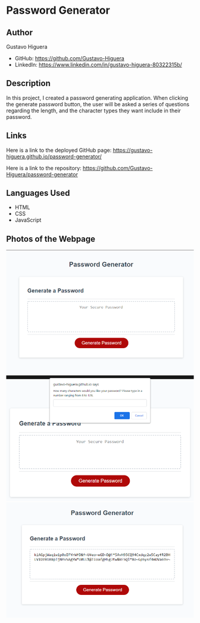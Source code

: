 # Password Generator

## Author
Gustavo Higuera
* GitHub: https://github.com/Gustavo-Higuera
* LinkedIn: https://www.linkedin.com/in/gustavo-higuera-80322315b/


## Description

In this project, I created a password generating application. When clicking the generate password button, the user will be asked a series of questions regarding the length, 
and the character types they want include in their password.


## Links

Here is a link to the deployed GitHub page:
https://gustavo-higuera.github.io/password-generator/

Here is a link to the repository:
https://github.com/Gustavo-Higuera/password-generator


## Languages Used
- HTML
- CSS
- JavaScript


## Photos of the Webpage
![screenshot 1](./Develop/images/2022-07-04%20(3).png)
![screenshot 2](./Develop/images/2022-07-04%20(2).png)
![screenshot 3](./Develop/images/2022-07-04%20(5).png)
